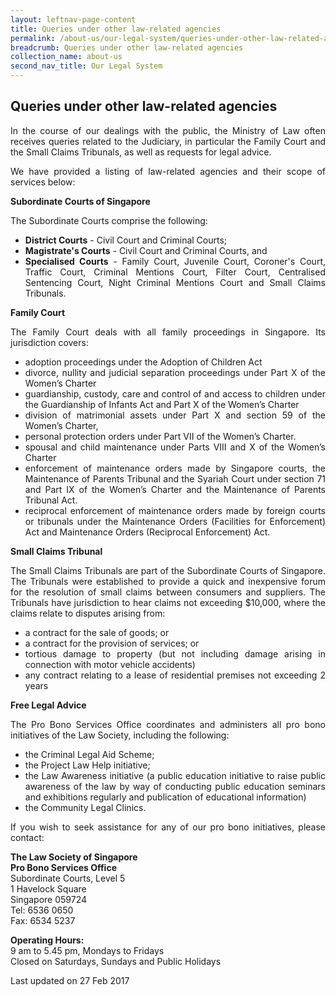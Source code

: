 ```yaml
---
layout: leftnav-page-content
title: Queries under other law-related agencies
permalink: /about-us/our-legal-system/queries-under-other-law-related-agencies/
breadcrumb: Queries under other law-related agencies
collection_name: about-us
second_nav_title: Our Legal System
---
```


Queries under other law-related agencies
---

<p style="text-align: justify">In the course of our dealings with the public, the Ministry of Law often receives queries related to the Judiciary, in particular the Family Court and the Small Claims Tribunals, as well as requests for legal advice.</p>

<p style="text-align: justify">We have provided a listing of law-related agencies and their scope of services below:</p>

<p style="text-align: justify"><b>Subordinate Courts of Singapore</b></p>

<p style="text-align: justify">The Subordinate Courts comprise the following:</p>

<ul>
  <li style="text-align: justify">
    <b>District Courts</b> - Civil Court and Criminal Courts;
  </li>
  <li style="text-align: justify">
    <b>Magistrate's Courts</b> - Civil Court and Criminal Courts, and
  </li>
  <li style="text-align: justify">
    <b>Specialised Courts</b> - Family Court, Juvenile Court, Coroner's Court, Traffic Court, Criminal Mentions Court, Filter Court, Centralised Sentencing Court, Night Criminal Mentions Court and Small Claims Tribunals.
  </li>
</ul>

<p style="text-align: justify"><b>Family Court</b></p>

<p style="text-align: justify">The Family Court deals with all family proceedings in Singapore. Its jurisdiction covers:</p>

<ul>
  <li style="text-align: justify">adoption proceedings under the Adoption of Children Act</li>
  <li style="text-align: justify">divorce, nullity and judicial separation proceedings under Part X of the Women’s Charter</li>
  <li style="text-align: justify">guardianship, custody, care and control of and access to children under the Guardianship of Infants Act and Part X of the Women’s Charter</li>
  <li style="text-align: justify">division of matrimonial assets under Part X and section 59 of the Women’s Charter,</li>
  <li style="text-align: justify">personal protection orders under Part VII of the Women’s Charter.</li>
  <li style="text-align: justify">spousal and child maintenance under Parts VIII and X of the Women’s Charter</li>
  <li style="text-align: justify">enforcement of maintenance orders made by Singapore courts, the Maintenance of Parents Tribunal and the Syariah Court under section 71 and Part IX of the Women’s Charter and the Maintenance of Parents Tribunal Act.</li>
  <li style="text-align: justify">reciprocal enforcement of maintenance orders made by foreign courts or tribunals under the Maintenance Orders (Facilities for Enforcement) Act and Maintenance Orders (Reciprocal Enforcement) Act.</li>
</ul>

<p style="text-align: justify"><b>Small Claims Tribunal</b></p>

<p style="text-align: justify">The Small Claims Tribunals are part of the Subordinate Courts of Singapore. The Tribunals were established to provide a quick and inexpensive forum for the resolution of small claims between consumers and suppliers. The Tribunals have jurisdiction to hear claims not exceeding $10,000, where the claims relate to disputes arising from:</p>

<ul>
  <li style="text-align: justify">a contract for the sale of goods; or</li>
  <li style="text-align: justify">a contract for the provision of services; or</li>
  <li style="text-align: justify">tortious damage to property (but not including damage arising in connection with motor vehicle accidents)</li>
  <li style="text-align: justify">any contract relating to a lease of residential premises not exceeding 2 years</li>
</ul>

<p style="text-align: justify">
  <b>Free Legal Advice</b>
</p>

<p style="text-align: justify">The Pro Bono Services Office coordinates and administers all pro bono initiatives of the Law Society, including the following:</p>

<ul>
  <li style="text-align: justify">the Criminal Legal Aid Scheme;</li>
  <li style="text-align: justify">the Project Law Help initiative;</li>
  <li style="text-align: justify">the Law Awareness initiative (a public education initiative to raise public awareness of the law by way of conducting public education seminars and exhibitions regularly and publication of educational information)</li>
  <li style="text-align: justify">the Community Legal Clinics.</li>
</ul>

<p style="text-align: justify">If you wish to seek assistance for any of our pro bono initiatives, please contact:</p>

<p class="address-centered">
  <b>
  <a href="http://probono.lawsociety.org.sg/Pages/default.aspx" target="_blank"></a>The Law Society of Singapore<br>Pro Bono Services Office</b><br>
      Subordinate Courts, Level 5<br>
      1 Havelock Square<br>
      Singapore 059724<br>
      Tel: 6536 0650<br>
      Fax: 6534 5237<br>
      
<p class="address-centered">
  <b>Operating Hours:</b><br>
    9 am to 5.45 pm, Mondays to Fridays<br>
    Closed on Saturdays, Sundays and Public Holidays
    </p>

<p class="right-side-updated">Last updated on 27 Feb 2017</p>
